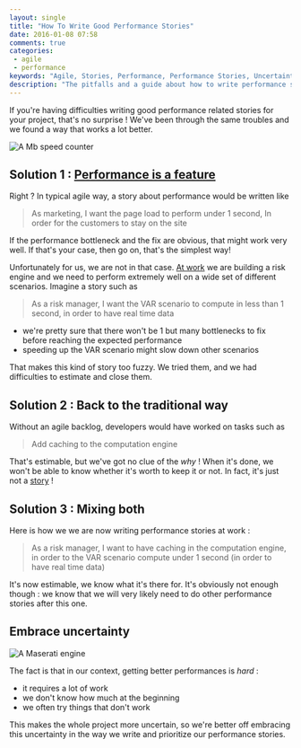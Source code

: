 ```yaml
---
layout: single
title: "How To Write Good Performance Stories"
date: 2016-01-08 07:58
comments: true
categories:
 - agile
 - performance
keywords: "Agile, Stories, Performance, Performance Stories, Uncertainty"
description: "The pitfalls and a guide about how to write performance stories in an uncertain context"
---
```

If you're having difficulties writing good performance related stories for your project, that's no surprise ! We've been through the same troubles and we found a way that works a lot better.

![A Mb speed counter]({{site.url}}{{site.baseurl}}/imgs/2016-01-08-how-to-write-good-performance-stories/speed.jpg)

## Solution 1 : [Performance is a feature](/performance-is-a-feature/)

Right ? In typical agile way, a story about performance would be written like

> As marketing, I want the page load to perform under 1 second, In order for the customers to stay on the site

If the performance bottleneck and the fix are obvious, that might work very well. If that's your case, then go on, that's the simplest way!

Unfortunately for us, we are not in that case. [At work](http://www.murex.com) we are building a risk engine and we need to perform extremely well on a wide set of different scenarios. Imagine a story such as

> As a risk manager, I want the VAR scenario to compute in less than 1 second, in order to have real time data

* we're pretty sure that there won't be 1 but many bottlenecks to fix before reaching the expected performance
* speeding up the VAR scenario might slow down other scenarios

That makes this kind of story too fuzzy. We tried them, and we had difficulties to estimate and close them.

## Solution 2 : Back to the traditional way

Without an agile backlog, developers would have worked on tasks such as

> Add caching to the computation engine

That's estimable, but we've got no clue of the *why* ! When it's done, we won't be able to know whether it's worth to keep it or not. In fact, it's just not a [story](https://en.wikipedia.org/wiki/INVEST_(mnemonic)) !

## Solution 3 : Mixing both

Here is how we we are now writing performance stories at work :

> As a risk manager, I want to have caching in the computation engine, in order to the VAR scenario compute under 1 second (in order to have real time data)

It's now estimable, we know what it's there for. It's obviously not enough though : we know that we will very likely need to do other performance stories after this one.

## Embrace uncertainty

![A Maserati engine]({{site.url}}{{site.baseurl}}/imgs/2016-01-08-how-to-write-good-performance-stories/engine.jpg)

The fact is that in our context, getting better performances is *hard* :

* it requires a lot of work
* we don't know how much at the beginning
* we often try things that don't work

This makes the whole project more uncertain, so we're better off embracing this uncertainty in the way we write and prioritize our performance stories.
